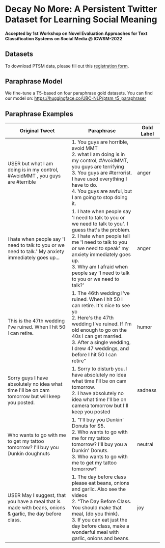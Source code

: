
# Decay No More: A Persistent Twitter Dataset for Learning Social Meaning
#### Accepted by 1st Workshop on Novel Evaluation Approaches for Text Classification Systems on Social Media @ ICWSM-2022

## Datasets
To download PTSM data, please fill out this [registration form]().

## Paraphrase Model
We fine-tune a T5-based on four paraphrase gold datasets. You can find our model on: https://huggingface.co/UBC-NLP/ptsm_t5_paraphraser

## Paraphrase Examples
| **Original Tweet** | **Paraphrase** | **Gold Label** |
| ----  | ------ | ------- | 
|USER but what I am doing is in my control, #AvoidMMT , you guys are #terrible | 1. You guys are horrible, avoid MMT <br /> 2. what I am doing is in my control, #AvoidMMT, you guys are terrifying <br /> 3. You guys are #terrorist. I have used everything I have to do. <br /> 4. You guys are awful, but I am going to stop doing it.| anger | 
|I hate when people say 'I need to talk to you or we need to talk.' My anxiety immediately goes up... | 1. I hate when people say 'I need to talk to you or we need to talk to you'. I guess that's the problem. <br /> 2. I hate when people tell me 'I need to talk to you or we need to speak' my anxiety immediately goes up. <br /> 3. Why am I afraid when people say 'I need to talk to you or we need to talk?' | anger | 
|This is the 47th wedding I've ruined. When I hit 50 I can retire. | 1. The 46th wedding I've ruined. When I hit 50 I can retire. It's nice to see yo <br /> 2. Here's the 47th wedding I've ruined. If I'm old enough to go on the 40s I can get married. <br /> 3. After a single wedding, I drew 47 weddings, and before I hit 50 I can retire" | humor | 
|Sorry guys I have absolutely no idea what time i'll be on cam tomorrow but will keep you posted. | 1. Sorry to disturb you. I have absolutely no idea what time I'll be on cam tomorrow. <br /> 2. I have absolutely no idea what time I'll be on camera tomorrow but I'll keep you posted | sadness | 
| Who wants to go with me to get my tattoo tomorrow? I'll buy you Dunkin doughnuts | 1. "I'll buy you Dunkin' Donuts for $5. <br /> 2. Who wants to go with me for my tattoo tomorrow? I'll buy you a Dunkin' Donuts. <br /> 3. Who wants to go with me to get my tattoo tomorrow? | neutral | 
| USER May I suggest, that you have a meal that is made with beans, onions &amp; garlic, the day before class. | 1. The day before class please eat beans, onions and garlic. Also see the videos <br /> 2. "The Day Before Class. You should make that meal, (do you think). <br /> 3. If you can eat just the day before class, make a wonderful meal with garlic, onions and beans. | joy | 

